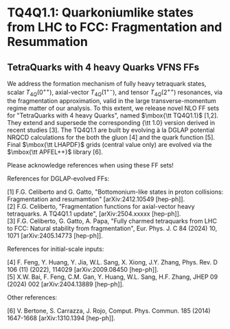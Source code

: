 # TQ4Q1.1: Quarkoniumlike states from LHC to FCC: Fragmentation and Resummation
## TetraQuarks with 4 heavy Quarks VFNS FFs

We address the formation mechanism of fully heavy tetraquark states, scalar $T_{4Q}(0^{++})$, axial-vector $T_{4Q}(1^{+-})$, and tensor $T_{4Q}(2^{++})$ resonances, via the fragmentation approximation, valid in the large transverse-momentum regime matter of our analysis. To this extent, we release novel NLO FF sets for "TetraQuarks with 4 heavy Quarks", named $\mbox{\tt TQ4Q1.1}$ [1,2]. They extend and supersede the corresponding {\tt 1.0} version derived in recent studies [3]. The TQ4Q1.1 are built by evolving à la DGLAP potential NRQCD calculations for the both the gluon [4] and the quark function [5]. Final $\mbox{\tt LHAPDF}$ grids (central value only) are evolved via the $\mbox{\tt APFEL++}$ library [6].

Please acknowledge references when using these FF sets!  

References for DGLAP-evolved FFs:

[1] F.G. Celiberto and G. Gatto, "Bottomonium-like states in proton collisions: Fragmentation and resumamtion" [arXiv:2412.10549  [hep-ph]].  
[2] F.G. Celiberto, "Fragmentation functions for axial-vector heavy tetraquarks. A TQ4Q1.1 update", [arXiv:2504.xxxxx [hep-ph]].  
[3] F.G. Celiberto, G. Gatto, A. Papa, "Fully charmed tetraquarks from LHC to FCC: Natural stability from fragmentation", Eur. Phys. J. C 84 (2024) 10, 1071  [arXiv:2405.14773 [hep-ph]].  

References for initial-scale inputs:

[4] F. Feng, Y. Huang, Y. Jia, W.L. Sang, X. Xiong, J.Y. Zhang, Phys. Rev. D 106 (11) (2022), 114029 [arXiv:2009.08450 [hep-ph]].    
[5] X.W. Bai, F. Feng, C.M. Gan, Y. Huang, W.L. Sang, H.F. Zhang, JHEP 09 (2024) 002 [arXiv:2404.13889 [hep-ph]].   

Other references:

[6] V. Bertone, S. Carrazza, J. Rojo, Comput. Phys. Commun. 185 (2014) 1647-1668 [arXiv:1310.1394 [hep-ph]].  
